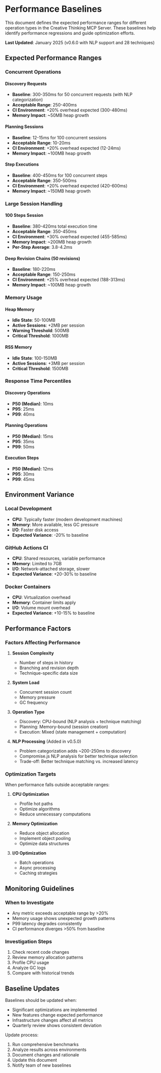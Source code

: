 # Performance Baselines

This document defines the expected performance ranges for different operation types in the Creative
Thinking MCP Server. These baselines help identify performance regressions and guide optimization
efforts.

**Last Updated**: January 2025 (v0.6.0 with NLP support and 28 techniques)

## Expected Performance Ranges

### Concurrent Operations

#### Discovery Requests

- **Baseline**: 300-350ms for 50 concurrent requests (with NLP categorization)
- **Acceptable Range**: 250-400ms
- **CI Environment**: +20% overhead expected (300-480ms)
- **Memory Impact**: ~50MB heap growth

#### Planning Sessions

- **Baseline**: 12-15ms for 100 concurrent sessions
- **Acceptable Range**: 10-20ms
- **CI Environment**: +20% overhead expected (12-24ms)
- **Memory Impact**: ~100MB heap growth

#### Step Executions

- **Baseline**: 400-450ms for 100 concurrent steps
- **Acceptable Range**: 350-500ms
- **CI Environment**: +20% overhead expected (420-600ms)
- **Memory Impact**: ~150MB heap growth

### Large Session Handling

#### 100 Steps Session

- **Baseline**: 380-420ms total execution time
- **Acceptable Range**: 350-450ms
- **CI Environment**: +30% overhead expected (455-585ms)
- **Memory Impact**: ~200MB heap growth
- **Per-Step Average**: 3.8-4.2ms

#### Deep Revision Chains (50 revisions)

- **Baseline**: 180-220ms
- **Acceptable Range**: 150-250ms
- **CI Environment**: +25% overhead expected (188-313ms)
- **Memory Impact**: ~100MB heap growth

### Memory Usage

#### Heap Memory

- **Idle State**: 50-100MB
- **Active Sessions**: +2MB per session
- **Warning Threshold**: 500MB
- **Critical Threshold**: 1000MB

#### RSS Memory

- **Idle State**: 100-150MB
- **Active Sessions**: +3MB per session
- **Critical Threshold**: 1500MB

### Response Time Percentiles

#### Discovery Operations

- **P50 (Median)**: 10ms
- **P95**: 25ms
- **P99**: 40ms

#### Planning Operations

- **P50 (Median)**: 15ms
- **P95**: 35ms
- **P99**: 50ms

#### Execution Steps

- **P50 (Median)**: 12ms
- **P95**: 30ms
- **P99**: 45ms

## Environment Variance

### Local Development

- **CPU**: Typically faster (modern development machines)
- **Memory**: More available, less GC pressure
- **I/O**: Faster disk access
- **Expected Variance**: -20% to baseline

### GitHub Actions CI

- **CPU**: Shared resources, variable performance
- **Memory**: Limited to 7GB
- **I/O**: Network-attached storage, slower
- **Expected Variance**: +20-30% to baseline

### Docker Containers

- **CPU**: Virtualization overhead
- **Memory**: Container limits apply
- **I/O**: Volume mount overhead
- **Expected Variance**: +10-15% to baseline

## Performance Factors

### Factors Affecting Performance

1. **Session Complexity**
   - Number of steps in history
   - Branching and revision depth
   - Technique-specific data size

2. **System Load**
   - Concurrent session count
   - Memory pressure
   - GC frequency

3. **Operation Type**
   - Discovery: CPU-bound (NLP analysis + technique matching)
   - Planning: Memory-bound (session creation)
   - Execution: Mixed (state management + computation)

4. **NLP Processing** (Added in v0.5.0)
   - Problem categorization adds ~200-250ms to discovery
   - Compromise.js NLP analysis for better technique selection
   - Trade-off: Better technique matching vs. increased latency

### Optimization Targets

When performance falls outside acceptable ranges:

1. **CPU Optimization**
   - Profile hot paths
   - Optimize algorithms
   - Reduce unnecessary computations

2. **Memory Optimization**
   - Reduce object allocation
   - Implement object pooling
   - Optimize data structures

3. **I/O Optimization**
   - Batch operations
   - Async processing
   - Caching strategies

## Monitoring Guidelines

### When to Investigate

- Any metric exceeds acceptable range by >20%
- Memory usage shows unexpected growth patterns
- P99 latency degrades consistently
- CI performance diverges >50% from baseline

### Investigation Steps

1. Check recent code changes
2. Review memory allocation patterns
3. Profile CPU usage
4. Analyze GC logs
5. Compare with historical trends

## Baseline Updates

Baselines should be updated when:

- Significant optimizations are implemented
- New features change expected performance
- Infrastructure changes affect all metrics
- Quarterly review shows consistent deviation

Update process:

1. Run comprehensive benchmarks
2. Analyze results across environments
3. Document changes and rationale
4. Update this document
5. Notify team of new baselines
